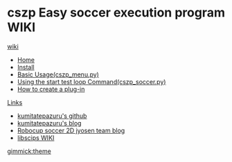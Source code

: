 # cszp Easy soccer execution program WIKI
[wiki]()

  * [Home](index.md)
  * [Install](install.md)
  * [Basic Usage(cszp_menu.py)](usage1.md)
  * [Using the start test loop Command(cszp_soccer.py)](usage2.md)
  * [How to create a plug-in](plugin1.md)

[Links]()

  * [kumitatepazuru's github](../../#!index.md)
  * [kumitatepazuru's blog](../../blog/#!index.md)
  * [Robocup soccer 2D jyosen team blog](../../jyo_sen/#!index.md)
  * [libscips WIKI](../../libscips/jp/#!index.md)
  
[gimmick:theme](cosmo)